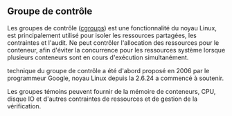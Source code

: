 ## Groupe de contrôle

Les groupes de contrôle ([cgroups](http://en.wikipedia.org/wiki/Cgroups)) est une fonctionnalité du noyau Linux, est principalement utilisé
pour isoler les ressources partagées, les contraintes et l'audit. Ne peut contrôler l'allocation des ressources pour le conteneur,
afin d'éviter la concurrence pour les ressources système lorsque plusieurs conteneurs sont en cours d'exécution simultanément.

technique du groupe de contrôle a été d'abord proposé en 2006 par le programmeur Google, noyau Linux depuis la 2.6.24 a commencé à soutenir.

Les groupes témoins peuvent fournir de la mémoire de conteneurs, CPU, disque IO et d'autres contraintes de ressources et de gestion de la vérification.
